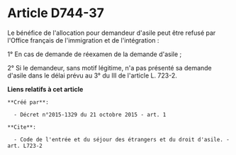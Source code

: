 # Article D744-37

Le bénéfice de l'allocation pour demandeur d'asile peut être refusé par l'Office français de l'immigration et de
l'intégration : 

1° En cas de demande de réexamen de la demande d'asile ; 

2° Si le demandeur, sans motif légitime, n'a pas présenté sa demande d'asile dans le délai prévu au 3° du III de l'article L.
723-2.

**Liens relatifs à cet article**

	**Créé par**:

	  - Décret n°2015-1329 du 21 octobre 2015 - art. 1

	**Cite**:

	  - Code de l'entrée et du séjour des étrangers et du droit d'asile. - art. L723-2
